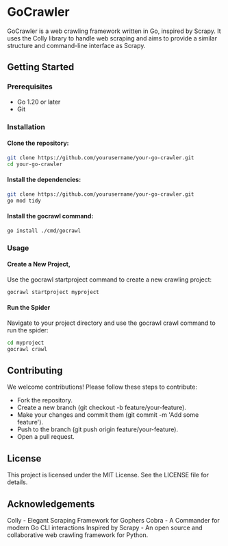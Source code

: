# GoCrawler

GoCrawler is a web crawling framework written in Go, inspired by Scrapy. It uses the Colly library to handle web scraping and aims to provide a similar structure and command-line interface as Scrapy.

## Getting Started

### Prerequisites

- Go 1.20 or later
- Git

### Installation

#### Clone the repository:

```bash
git clone https://github.com/yourusername/your-go-crawler.git
cd your-go-crawler
```

#### Install the dependencies:

```bash
git clone https://github.com/yourusername/your-go-crawler.git
go mod tidy
```

#### Install the gocrawl command:

```
go install ./cmd/gocrawl
```
### Usage

#### Create a New Project, 
Use the gocrawl startproject command to create a new crawling project:

```bash
gocrawl startproject myproject
```

#### Run the Spider
Navigate to your project directory and use the gocrawl crawl command to run the spider:
```bash
cd myproject
gocrawl crawl
```

## Contributing
We welcome contributions! Please follow these steps to contribute:

- Fork the repository.
- Create a new branch (git checkout -b feature/your-feature).
- Make your changes and commit them (git commit -m 'Add some feature').
- Push to the branch (git push origin feature/your-feature).
- Open a pull request.

## License
This project is licensed under the MIT License. See the LICENSE file for details.

## Acknowledgements
Colly - Elegant Scraping Framework for Gophers
Cobra - A Commander for modern Go CLI interactions
Inspired by Scrapy - An open source and collaborative web crawling framework for Python.
